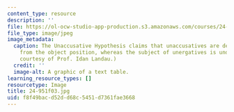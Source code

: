```yaml
---
content_type: resource
description: ''
file: https://ol-ocw-studio-app-production.s3.amazonaws.com/courses/24-951-introduction-to-syntax-fall-2003/f8f49bacd52dd68c5451d7361fae3668_24-951f03.jpg
file_type: image/jpeg
image_metadata:
  caption: The Unaccusative Hypothesis claims that unaccusatives are derived by NP-movement
    from the object position, whereas the subject of unergatives is underived. (Image
    courtesy of Prof. Idan Landau.)
  credit: ''
  image-alt: A graphic of a text table.
learning_resource_types: []
resourcetype: Image
title: 24-951f03.jpg
uid: f8f49bac-d52d-d68c-5451-d7361fae3668
---
```

